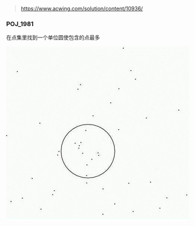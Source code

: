 > https://www.acwing.com/solution/content/10936/
>
### POJ_1981
在点集里找到一个单位圆使包含的点最多

![alt](./img/001.png)
